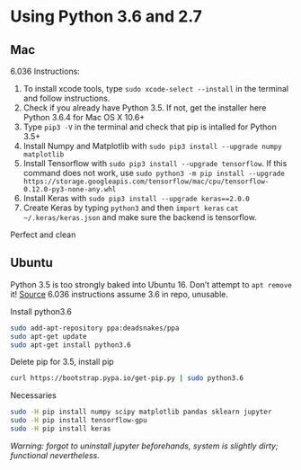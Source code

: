 # Using Python 3.6 and 2.7

## Mac

6.036 Instructions:
1. To install xcode tools, type `sudo xcode-select --install` in the terminal and follow instructions.
2. Check if you already have Python 3.5. If not, get the installer here Python 3.6.4 for Mac OS X 10.6+
3. Type `pip3 -V` in the terminal and check that pip is intalled for Python 3.5+
4. Install Numpy and Matplotlib with `sudo pip3 install --upgrade numpy matplotlib`
5. Install Tensorflow with `sudo pip3 install --upgrade tensorflow`. If this command does not work, use `sudo python3 -m pip install --upgrade https://storage.googleapis.com/tensorflow/mac/cpu/tensorflow-0.12.0-py3-none-any.whl`
6. Install Keras with `sudo pip3 install --upgrade keras==2.0.0`
7. Create Keras by typing `python3` and then `import keras`
`cat ~/.keras/keras.json` and make sure the backend is tensorflow.

Perfect and clean

## Ubuntu

Python 3.5 is too strongly baked into Ubuntu 16. Don’t attempt to `apt remove` it! [Source][1]
6.036 instructions assume 3.6 in repo, unusable.

Install python3.6
```bash
sudo add-apt-repository ppa:deadsnakes/ppa
sudo apt-get update
sudo apt-get install python3.6
```

Delete pip for 3.5, install pip
```bash
curl https://bootstrap.pypa.io/get-pip.py | sudo python3.6
```

Necessaries
```bash
sudo -H pip install numpy scipy matplotlib pandas sklearn jupyter
sudo -H pip install tensorflow-gpu
sudo -H pip install keras
```

_Warning: forgot to uninstall jupyter beforehands, system is slightly dirty; functional nevertheless._

[1]:	https://askubuntu.com/questions/865554/how-do-i-install-python-3-6-using-apt-get